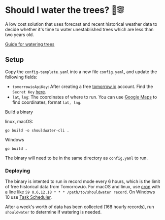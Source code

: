 # Should I water the trees? 🌳⛆

A low cost solution that uses forecast and recent historical weather data to decide whether it's time to water unestablished trees which are less than two years old.

[Guide for watering trees](https://arbordayblog.org/treecare/how-to-properly-water-your-trees/)

## Setup

Copy the `config-template.yaml` into a new file `config.yaml`, and update the following fields:

- `tomorrowioApiKey`: After creating a free [tomorrow.io](https://www.tomorrow.io/) account. Find the `Secret Key` [here](https://app.tomorrow.io/development/keys).
- `lat`, `lng`: The coordinates of where to run. You can use [Google Maps](https://support.google.com/maps/answer/18539) to find coordinates, format `lat, lng`.

Build a binary

linux, macOS:

```
go build -o shouldwater-cli .
```

Windows

```
go build .
```

The binary will need to be in the same directory as `config.yaml` to run.

### Deploying

The binary is intented to run in record mode every 6 hours, which is the limit of free historical data from Tomorrow.io. For macOS and linux, use [cron](https://phoenixnap.com/kb/set-up-cron-job-linux) with a line like `59 0,6,12,18 * * * /path/to/shouldwater record`. On Windows 10 use [Task Scheduler](https://www.windowscentral.com/how-create-automated-task-using-task-scheduler-windows-10).

After a week's worth of data has been collected (168 hourly records), run `shouldwater` to determine if watering is needed.
